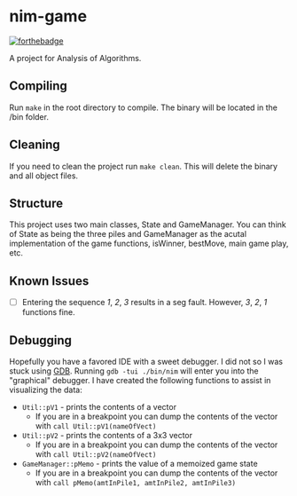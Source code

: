 # nim-game
[![forthebadge](http://forthebadge.com/images/badges/certified-snoop-lion.svg)](http://forthebadge.com)

A project for Analysis of Algorithms.

## Compiling
Run `make` in the root directory to compile. The binary will be located in the /bin folder.

## Cleaning
If you need to clean the project run `make clean`. This will delete the binary and all object files.

## Structure
This project uses two main classes, State and GameManager. You can think of State as being the three piles and GameManager as the acutal
implementation of the game functions, isWinner, bestMove, main game play, etc.

## Known Issues
- [ ] Entering the sequence *1*, *2*, *3* results in a seg fault. However, *3*, *2*, *1* functions fine.

## Debugging
Hopefully you have a favored IDE with a sweet debugger. I did not so I was stuck using [GDB](http://www.yolinux.com/TUTORIALS/GDB-Commands.html).
Running `gdb -tui ./bin/nim` will enter you into the "graphical" debugger. I have created the following functions to assist in
visualizing the data:
* `Util::pV1` - prints the contents of a vector
  * If you are in a breakpoint you can dump the contents of the vector with `call Util::pV1(nameOfVect)`
* `Util::pV2` - prints the contents of a 3x3 vector
  * If you are in a breakpoint you can dump the contents of the vector with `call Util::pV2(nameOfVect)`
* `GameManager::pMemo` - prints the value of a memoized game state
  * If you are in a breakpoint you can dump the contents of the vector with `call pMemo(amtInPile1, amtInPile2, amtInPile3)`
